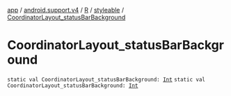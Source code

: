 [app](../../../index.md) / [android.support.v4](../../index.md) / [R](../index.md) / [styleable](index.md) / [CoordinatorLayout_statusBarBackground](./-coordinator-layout_status-bar-background.md)

# CoordinatorLayout_statusBarBackground

`static val CoordinatorLayout_statusBarBackground: `[`Int`](https://kotlinlang.org/api/latest/jvm/stdlib/kotlin/-int/index.html)
`static val CoordinatorLayout_statusBarBackground: `[`Int`](https://kotlinlang.org/api/latest/jvm/stdlib/kotlin/-int/index.html)